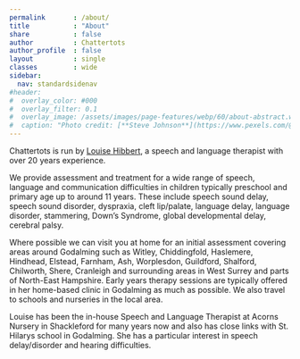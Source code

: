 ```yaml
---
permalink       : /about/
title           : "About"
share           : false
author          : Chattertots
author_profile  : false
layout          : single
classes         : wide
sidebar:
  nav: standardsidenav
#header:
#  overlay_color: #000
#  overlay_filter: 0.1
#  overlay_image: /assets/images/page-features/webp/60/about-abstract.webp
#  caption: "Photo credit: [**Steve Johnson**](https://www.pexels.com/@steve)"
---
```

Chattertots is run by [Louise Hibbert](/louise), a speech and language therapist with over 20 years experience.

We provide assessment and treatment for a wide range of speech, language and communication difficulties in children typically preschool and primary age up to around 11 years.  These include speech sound delay, speech sound disorder, dyspraxia, cleft lip/palate, language delay, language disorder, stammering, Down’s Syndrome, global developmental delay, cerebral palsy.   

Where possible we can visit you at home for an initial assessment covering areas around Godalming such as Witley, Chiddingfold, Haslemere, Hindhead, Elstead, Farnham, Ash, Worplesdon, Guildford, Shalford, Chilworth, Shere, Cranleigh and surrounding areas in West Surrey and parts of North-East Hampshire.  Early years therapy sessions are typically offered in her home-based clinic in Godalming as much as possible. We also travel to schools and nurseries in the local area.  

Louise has been the in-house Speech and Language Therapist at Acorns Nursery in Shackleford for many years now and also has close links with St. Hilarys school in Godalming.  She has a particular interest in speech delay/disorder and hearing difficulties.  